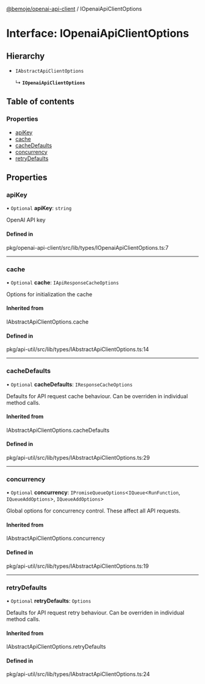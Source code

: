 [@bemoje/openai-api-client](/docs/md/index.md) / IOpenaiApiClientOptions

# Interface: IOpenaiApiClientOptions

## Hierarchy

- `IAbstractApiClientOptions`

  ↳ **`IOpenaiApiClientOptions`**

## Table of contents

### Properties

- [apiKey](/docs/md/interfaces/IOpenaiApiClientOptions.md#apikey)
- [cache](/docs/md/interfaces/IOpenaiApiClientOptions.md#cache)
- [cacheDefaults](/docs/md/interfaces/IOpenaiApiClientOptions.md#cachedefaults)
- [concurrency](/docs/md/interfaces/IOpenaiApiClientOptions.md#concurrency)
- [retryDefaults](/docs/md/interfaces/IOpenaiApiClientOptions.md#retrydefaults)

## Properties

### apiKey

• `Optional` **apiKey**: `string`

OpenAI API key

#### Defined in

pkg/openai-api-client/src/lib/types/IOpenaiApiClientOptions.ts:7

___

### cache

• `Optional` **cache**: `IApiResponseCacheOptions`

Options for initialization the cache

#### Inherited from

IAbstractApiClientOptions.cache

#### Defined in

pkg/api-util/src/lib/types/IAbstractApiClientOptions.ts:14

___

### cacheDefaults

• `Optional` **cacheDefaults**: `IResponseCacheOptions`

Defaults for API request cache behaviour. Can be overriden in individual method calls.

#### Inherited from

IAbstractApiClientOptions.cacheDefaults

#### Defined in

pkg/api-util/src/lib/types/IAbstractApiClientOptions.ts:29

___

### concurrency

• `Optional` **concurrency**: `IPromiseQueueOptions`<`IQueue`<`RunFunction`, `IQueueAddOptions`\>, `IQueueAddOptions`\>

Global options for concurrency control. These affect all API requests.

#### Inherited from

IAbstractApiClientOptions.concurrency

#### Defined in

pkg/api-util/src/lib/types/IAbstractApiClientOptions.ts:19

___

### retryDefaults

• `Optional` **retryDefaults**: `Options`

Defaults for API request retry behaviour. Can be overriden in individual method calls.

#### Inherited from

IAbstractApiClientOptions.retryDefaults

#### Defined in

pkg/api-util/src/lib/types/IAbstractApiClientOptions.ts:24
